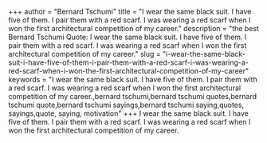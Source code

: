 +++
author = "Bernard Tschumi"
title = "I wear the same black suit. I have five of them. I pair them with a red scarf. I was wearing a red scarf when I won the first architectural competition of my career."
description = "the best Bernard Tschumi Quote: I wear the same black suit. I have five of them. I pair them with a red scarf. I was wearing a red scarf when I won the first architectural competition of my career."
slug = "i-wear-the-same-black-suit-i-have-five-of-them-i-pair-them-with-a-red-scarf-i-was-wearing-a-red-scarf-when-i-won-the-first-architectural-competition-of-my-career"
keywords = "I wear the same black suit. I have five of them. I pair them with a red scarf. I was wearing a red scarf when I won the first architectural competition of my career.,bernard tschumi,bernard tschumi quotes,bernard tschumi quote,bernard tschumi sayings,bernard tschumi saying,quotes, sayings,quote, saying, motivation"
+++
I wear the same black suit. I have five of them. I pair them with a red scarf. I was wearing a red scarf when I won the first architectural competition of my career.

